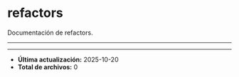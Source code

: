# refactors

Documentación de refactors.

---

---

- **Última actualización:** 2025-10-20  
- **Total de archivos:** 0
